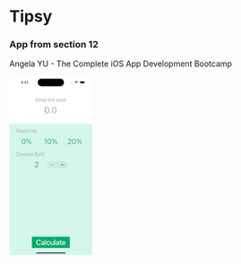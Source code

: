 # Tipsy
### App from section 12 
Angela YU - The Complete iOS App Development Bootcamp

![tipsi](https://github.com/Loveink/Tipsy/blob/main/Tipsy/Assets.xcassets/Simulator-Screen-Recording-iPhone-14-Pro-2023-06-27-at-16.41.57.gif)

